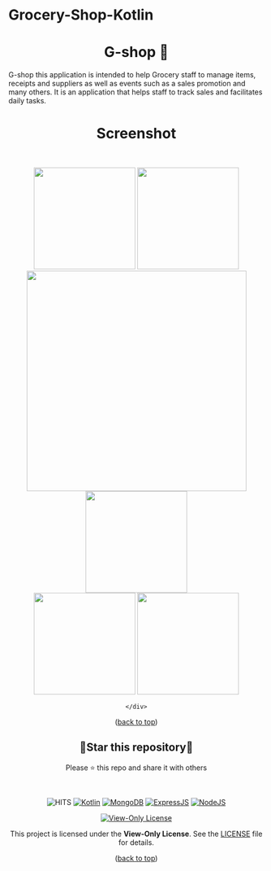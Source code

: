 # Grocery-Shop-Kotlin

<div id="top"></div>
<h1 align="center"> G-shop 📱 </h1>
G-shop this application is intended to help Grocery staff to manage items, receipts and suppliers as well as events such as a sales promotion and many others. It is an application that helps staff to track sales and facilitates daily tasks.
<br/>
<h1 align="center"> Screenshot </h1>
<br/>


<p align=center>
    <div align="center">
      <img src="https://github.com/dhiaeddine-bouslimi-esprit-tn/Grocery-Shop-Kotlin/assets/64777337/e53b5fd1-018b-4b57-8438-36644c1dcc69" width = "200px" />
      <img  width = "200px" src="https://github.com/dhiaeddine-bouslimi-esprit-tn/Grocery-Shop-Kotlin/assets/64777337/9c8d62f5-47ee-4db5-8b3c-34160a5c068c" />
      <img  height="433px" src="https://github.com/dhiaeddine-bouslimi-esprit-tn/Grocery-Shop-Kotlin/assets/64777337/ae1d9812-f8e0-49d7-8f09-d1957ce3380c"/>
      <img  width = "200px" src ="https://github.com/dhiaeddine-bouslimi-esprit-tn/Grocery-Shop-Kotlin/assets/64777337/fc2048ca-0e61-4304-80ae-0e4f6f7e83f7"/>
      <br>
     <img  width = "200px" src ="https://github.com/dhiaeddine-bouslimi-esprit-tn/Grocery-Shop-Kotlin/assets/64777337/591a06c6-1a19-433e-820a-152b1316c65f"/>
      <img  width = "200px" src="https://github.com/dhiaeddine-bouslimi-esprit-tn/Grocery-Shop-Kotlin/assets/64777337/f662ca13-8b78-4d9e-bfbf-c01078766362" />
      

    </div>

</p>

<p align="center">(<a href="#top">back to top</a>)</p>

<div align=center>

<h2>🌟Star this repository🌟</h2>

Please ⭐️ this repo and share it with others

</div>

<br>

<div align=center>

![HITS](https://hits.seeyoufarm.com/api/count/incr/badge.svg?url=https://github.com/yassindaboussi/Discovery-Android&count_bg=#79C83D&title_bg=#555555&icon=&icon_color=#E7E7E7&title=PAGE+VIEWS&edge_flat=false)
[![Kotlin](https://img.shields.io/badge/Kotlin-blueviolet.svg)](https://kotlinlang.org)
[![MongoDB](https://img.shields.io/badge/MongoDB-brightgreen.svg)](https://mongodb.com)
[![ExpressJS](https://img.shields.io/badge/ExpressJs-orange.svg)](https://expressjs.com)
[![NodeJS](https://img.shields.io/badge/ExpressJs-brightgreen.svg)](https://nodejs.org)
    

  
    
[![View-Only License](https://img.shields.io/badge/License-View--Only-red.svg?style=flat-square)](LICENSE.md)

This project is licensed under the **View-Only License**. See the [LICENSE](LICENSE) file for details.


</p>

</div>

<p align="center">(<a href="#top">back to top</a>)</p>

